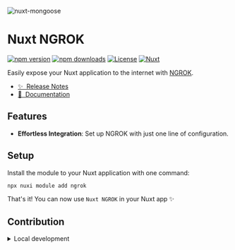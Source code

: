 ![nuxt-mongoose](https://docs.arashsheyda.me/modules/nuxt-ngrok.jpg)

# Nuxt NGROK

[![npm version][npm-version-src]][npm-version-href]
[![npm downloads][npm-downloads-src]][npm-downloads-href]
[![License][license-src]][license-href]
[![Nuxt][nuxt-src]][nuxt-href]

Easily expose your Nuxt application to the internet with [NGROK](https://ngrok.com/).

- [✨ &nbsp;Release Notes](/CHANGELOG.md)
- [📖 &nbsp;Documentation](https://docs.arashsheyda.me/nuxt-ngrok)

## Features

- **Effortless Integration**: Set up NGROK with just one line of configuration.

## Setup

Install the module to your Nuxt application with one command:

```bash
npx nuxi module add ngrok
```

That's it! You can now use `Nuxt NGROK` in your Nuxt app ✨


## Contribution

<details>
  <summary>Local development</summary>
  
  ```bash
  # Install dependencies
  npm install
  
  # Generate type stubs
  npm run dev:prepare
  
  # Develop with the playground
  npm run dev
  
  # Build the playground
  npm run dev:build
  
  # Run ESLint
  npm run lint

  # Release new version
  npm run release
  ```

</details>


<!-- Badges -->
[npm-version-src]: https://img.shields.io/npm/v/nuxt-ngrok/latest.svg?style=flat&colorA=020420&colorB=00DC82
[npm-version-href]: https://npmjs.com/package/nuxt-ngrok

[npm-downloads-src]: https://img.shields.io/npm/dm/nuxt-ngrok.svg?style=flat&colorA=020420&colorB=00DC82
[npm-downloads-href]: https://npmjs.com/package/nuxt-ngrok

[license-src]: https://img.shields.io/npm/l/nuxt-ngrok.svg?style=flat&colorA=020420&colorB=00DC82
[license-href]: https://npmjs.com/package/nuxt-ngrok

[nuxt-src]: https://img.shields.io/badge/Nuxt-020420?logo=nuxt.js
[nuxt-href]: https://nuxt.com
